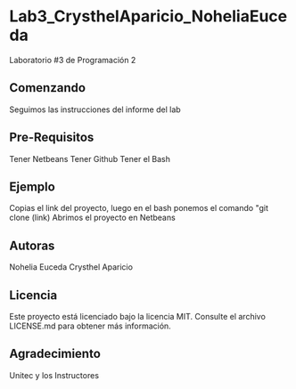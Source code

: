 # Lab3_CrysthelAparicio_NoheliaEuceda
Laboratorio #3 de Programación 2

Comenzando
---------------
Seguimos las instrucciones del informe del lab

Pre-Requisitos
------------------
Tener Netbeans
Tener Github
Tener el Bash

Ejemplo
----------------
Copias el link del proyecto, luego en el bash ponemos el comando "git clone (link)
Abrimos el proyecto en Netbeans

Autoras
------------
Nohelia Euceda
Crysthel Aparicio

Licencia
------------------------------------
Este proyecto está licenciado bajo la licencia MIT. Consulte el archivo LICENSE.md para obtener más información.

Agradecimiento
------------------
Unitec y los Instructores


